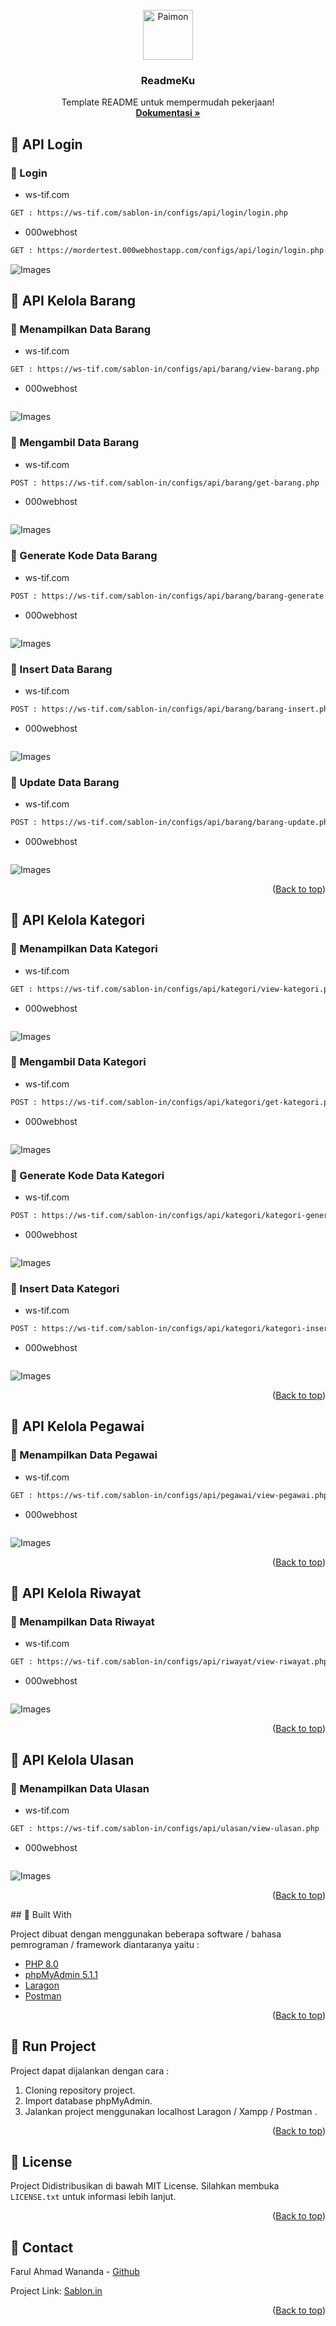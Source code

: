 <div id="top"></div>

<!-- PROJECT LOGO -->
<br />
<div align="center">
  <a href="https://github.com/othneildrew/Best-README-Template">
    <img src="images/paimon.png" alt="Paimon" width="80" height="80">
  </a>

  <h3 align="center">ReadmeKu</h3>

  <p align="center">
    Template README untuk mempermudah pekerjaan!
    <br />
    <a href="https://github.com/farulwananda/learn-readme"><strong>Dokumentasi »</strong></a>
    <br />
</div>

<!-- ABOUT THE PROJECT -->

## 📌 API Login

### 🔗 Login

- ws-tif.com

```sh
GET : https://ws-tif.com/sablon-in/configs/api/login/login.php
```

- 000webhost

```sh
GET : https://mordertest.000webhostapp.com/configs/api/login/login.php
```

<img src="images/login.png" alt="Images">

## 📌 API Kelola Barang

### 🔗 Menampilkan Data Barang

- ws-tif.com

```sh
GET : https://ws-tif.com/sablon-in/configs/api/barang/view-barang.php
```

- 000webhost

```sh

```

<img src="images/view-barang.png" alt="Images">

### 🔗 Mengambil Data Barang

- ws-tif.com

```sh
POST : https://ws-tif.com/sablon-in/configs/api/barang/get-barang.php
```

- 000webhost

```sh

```

<img src="images/get-barang.png" alt="Images">

### 🔗 Generate Kode Data Barang

- ws-tif.com

```sh
POST : https://ws-tif.com/sablon-in/configs/api/barang/barang-generate.php
```

- 000webhost

```sh

```

<img src="images/generate-code-barang.png" alt="Images">

### 🔗 Insert Data Barang

- ws-tif.com

```sh
POST : https://ws-tif.com/sablon-in/configs/api/barang/barang-insert.php
```

- 000webhost

```sh

```

<img src="images/barang-insert.png" alt="Images">

### 🔗 Update Data Barang

- ws-tif.com

```sh
POST : https://ws-tif.com/sablon-in/configs/api/barang/barang-update.php
```

- 000webhost

```sh

```

<img src="images/barang-update.png" alt="Images">

<p align="right">(<a href="#top">Back to top</a>)</p>

## 📌 API Kelola Kategori

### 🔗 Menampilkan Data Kategori

- ws-tif.com

```sh
GET : https://ws-tif.com/sablon-in/configs/api/kategori/view-kategori.php
```

- 000webhost

```sh

```

<img src="images/view-kategori.png" alt="Images">

### 🔗 Mengambil Data Kategori

- ws-tif.com

```sh
POST : https://ws-tif.com/sablon-in/configs/api/kategori/get-kategori.php
```

- 000webhost

```sh

```

<img src="images/get-kategori.png" alt="Images">

### 🔗 Generate Kode Data Kategori

- ws-tif.com

```sh
POST : https://ws-tif.com/sablon-in/configs/api/kategori/kategori-generate.php
```

- 000webhost

```sh

```

<img src="images/generate-code-kategori.png" alt="Images">

### 🔗 Insert Data Kategori

- ws-tif.com

```sh
POST : https://ws-tif.com/sablon-in/configs/api/kategori/kategori-insert.php
```

- 000webhost

```sh

```

<img src="images/kategori-insert.png" alt="Images">

<p align="right">(<a href="#top">Back to top</a>)</p>

## 📌 API Kelola Pegawai

### 🔗 Menampilkan Data Pegawai

- ws-tif.com

```sh
GET : https://ws-tif.com/sablon-in/configs/api/pegawai/view-pegawai.php
```

- 000webhost

```sh

```

<img src="images/view-pegawai.png" alt="Images">

<p align="right">(<a href="#top">Back to top</a>)</p>

## 📌 API Kelola Riwayat

### 🔗 Menampilkan Data Riwayat

- ws-tif.com

```sh
GET : https://ws-tif.com/sablon-in/configs/api/riwayat/view-riwayat.php
```

- 000webhost

```sh

```

<img src="images/view-riwayat.png" alt="Images">

<p align="right">(<a href="#top">Back to top</a>)</p>

## 📌 API Kelola Ulasan

### 🔗 Menampilkan Data Ulasan

- ws-tif.com

```sh
GET : https://ws-tif.com/sablon-in/configs/api/ulasan/view-ulasan.php
```

- 000webhost

```sh

```

<img src="images/view-ulasan.png" alt="Images">

<p align="right">(<a href="#top">Back to top</a>)</p>
## 📌 Built With

Project dibuat dengan menggunakan beberapa software / bahasa pemrograman / framework diantaranya yaitu :

- [PHP 8.0](https://windows.php.net/download)
- [phpMyAdmin 5.1.1](https://www.phpmyadmin.net/)
- [Laragon](https://laragon.org/download/index.html)
- [Postman](https://www.postman.com/)

<p align="right">(<a href="#top">Back to top</a>)</p>

<!-- GETTING STARTED -->

## 📌 Run Project

Project dapat dijalankan dengan cara :

1. Cloning repository project.
2. Import database phpMyAdmin.
3. Jalankan project menggunakan localhost Laragon / Xampp / Postman .

<p align="right">(<a href="#top">Back to top</a>)</p>

<!-- CONTRIBUTING -->

<!-- LICENSE -->

## 📌 License

Project Didistribusikan di bawah MIT License. Silahkan membuka `LICENSE.txt` untuk informasi lebih lanjut.

<p align="right">(<a href="#top">Back to top</a>)</p>

<!-- CONTACT -->

## 📌 Contact

Farul Ahmad Wananda - [Github](https://github.com/farulwananda)

Project Link: [Sablon.in](https://github.com/Sablonin/Sablon.in)

<p align="right">(<a href="#top">Back to top</a>)</p>
